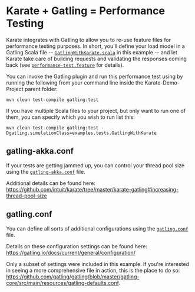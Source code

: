 # Karate + Gatling = Performance Testing

Karate integrates with Gatling to allow you to re-use feature files for performance testing purposes.  In short, you'll define your load model in a Gatling Scala file -- [`GatlingWithKarate.scala`](https://github.com/staffier/Karate-Demo-Project/tree/main/src/test/java/sample_tests/performance_tests/GatlingWithKarate.scala) in this example -- and let Karate take care of building requests and validating the responses coming back (see [`performance-test.feature`](https://github.com/staffier/Karate-Demo-Project/tree/main/src/test/java/sample_tests/performance_tests/performance-test.feature) for details). 

You can invoke the Gatling plugin and run this performance test using by running the following from your command line inside the Karate-Demo-Project parent folder:

```
mvn clean test-compile gatling:test
```

If you have multiple Scala files to your project, but only want to run one of them, you can specify which you wish to run list this:

```
mvn clean test-compile gatling:test -Dgatling.simulationClass=examples.tests.GatlingWithKarate
```

## gatling-akka.conf

If your tests are getting jammed up, you can control your thread pool size using the [`gatling-akka.conf`](https://github.com/staffier/Karate-Demo-Project/tree/main/src/test/java/sample_tests/performance_tests/gatling-akka.conf) file. 

Additional details can be found here: https://github.com/intuit/karate/tree/master/karate-gatling#increasing-thread-pool-size

## gatling.conf

You can define all sorts of additional configurations using the [`gatling.conf`](https://github.com/staffier/Karate-Demo-Project/tree/main/src/test/java/sample_tests/performance_tests/gatling.conf) file. 

Details on these configuration settings can be found here: https://gatling.io/docs/current/general/configuration/

Only a subset of settings were included in this example.  If you're interested in seeing a more comprehensive file in action, this is the place to do so: https://github.com/gatling/gatling/blob/master/gatling-core/src/main/resources/gatling-defaults.conf. 
